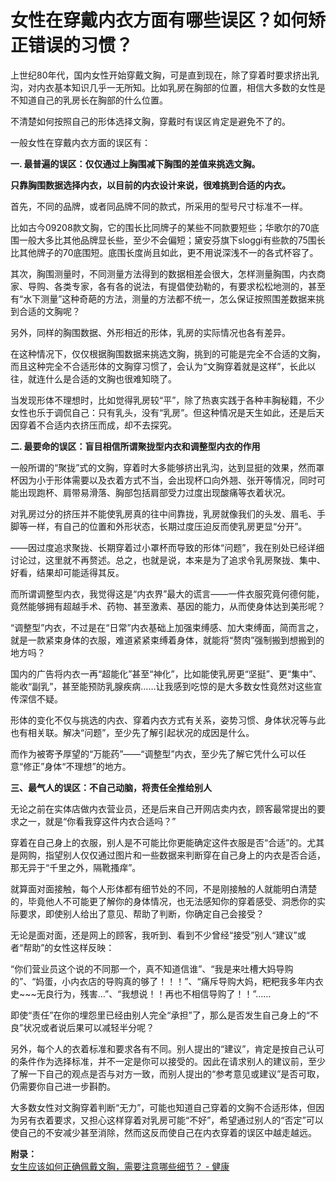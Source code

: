 # 女性在穿戴内衣方面有哪些误区？如何矫正错误的习惯？

上世纪80年代，国内女性开始穿戴文胸，可是直到现在，除了穿着时要求挤出乳沟，对内衣基本知识几乎一无所知。比如乳房在胸部的位置，相信大多数的女性是不知道自己的乳房长在胸部的什么位置。

不清楚如何按照自己的形体选择文胸，穿戴时有误区肯定是避免不了的。  

一般女性在穿戴内衣方面的误区有：

**一. 最普遍的误区：仅仅通过上胸围减下胸围的差值来挑选文胸。**  

**只靠胸围数据选择内衣，以目前的内衣设计来说，很难挑到合适的内衣。**

首先，不同的品牌，或者同品牌不同的款式，所采用的型号尺寸标准不一样。

比如古今09208款文胸，它的围长比同牌子的某些不同款要短些；华歌尔的70底围一般大多比其他品牌显长些，至少不会偏短；黛安芬旗下sloggi有些款的75围长比其他牌子的70底围短。底围长度尚且如此，更不用说深浅不一的各式杯容了。  

其次，胸围测量时，不同测量方法得到的数据相差会很大，怎样测量胸围，内衣商家、导购、各类专家，各有各的说法，有提倡使劲勒的，有要求松松地测的，甚至有“水下测量”这种奇葩的方法，测量的方法都不统一，怎么保证按照围差数据来挑到合适的文胸呢？

另外，同样的胸围数据、外形相近的形体，乳房的实际情况也各有差异。  

在这种情况下，仅仅根据胸围数据来挑选文胸，挑到的可能是完全不合适的文胸，而且这种完全不合适形体的文胸穿习惯了，会认为“文胸穿着就是这样”，长此以往，就连什么是合适的文胸也很难知晓了。

当发现形体不理想时，比如觉得乳房较“平”，除了热衷实践于各种丰胸秘籍，不少女性也乐于调侃自己：只有乳头，没有“乳房”。但这种情况是天生如此，还是后天因穿着不合适内衣挤压而成，却不去探究。

**二. 最要命的误区：盲目相信所谓聚拢型内衣和调整型内衣的作用**

一般所谓的“聚拢”式的文胸，穿着时大多能够挤出乳沟，达到显挺的效果，然而罩杯因为小于形体需要以及衣着方式不当，会出现杯口向外翘、张开等情况，同时可能出现跑杯、肩带易滑落、胸部包括肩部受力过度出现酸痛等衣着状况。

对乳房过分的挤压并不能使乳房真的往中间靠拢，乳房就像我们的头发、眉毛、手脚等一样，有自己的位置和外形状态，长期过度压迫反而使乳房更显“分开”。

——因过度追求聚拢、长期穿着过小罩杯而导致的形体“问题”，我在别处已经详细讨论过，这里就不再赘述。总之，也就是说，本来是为了追求令乳房聚拢、集中、好看，结果却可能适得其反。  

而所谓调整型内衣，我觉得这是“内衣界”最大的谎言——一件衣服究竟何德何能，竟然能够拥有超越手术、药物、甚至激素、基因的能力，从而使身体达到美形呢？

“调整型”内衣，不过是在“日常”内衣基础上加强束缚感、加大束缚面，简而言之，就是一款紧束身体的衣服，难道紧紧束缚着身体，就能将“赘肉”强制搬到想搬到的地方吗？  

国内的广告将内衣一再“超能化”甚至“神化”，比如能使乳房更“坚挺”、更“集中”、能收“副乳”，甚至能预防乳腺疾病……让我感到吃惊的是大多数女性竟然对这些宣传深信不疑。

形体的变化不仅与挑选的内衣、穿着内衣方式有关系，姿势习惯、身体状况等与此也有相关联。解决“问题”，至少先了解引起状况的成因是什么。

而作为被寄予厚望的“万能药”——“调整型”内衣，至少先了解它凭什么可以任意“修正”身体“不理想”的地方。

**三、最气人的误区：不自己动脑，将责任全推给别人**

无论之前在实体店做内衣营业员，还是后来自己开网店卖内衣，顾客最常提出的要求之一，就是“你看我穿这件内衣合适吗？”  

穿着在自己身上的衣服，别人是不可能比你更能确定这件衣服是否“合适”的。尤其是网购，指望别人仅仅通过图片和一些数据来判断穿在自己身上的内衣是否合适，那无异于“千里之外，隔靴搔痒”。

就算面对面接触，每个人形体都有细节处的不同，不是刚接触的人就能明白清楚的，毕竟他人不可能更了解你的身体情况，也无法感知你的穿着感受、洞悉你的实际要求，即使别人给出了意见、帮助了判断，你确定自己会接受？  

无论是面对面，还是网上的顾客，我听到、看到不少曾经“接受”别人“建议”或者“帮助”的女性这样反映：

“你们营业员这个说的不同那一个，真不知道信谁”、“我是来吐槽大妈导购的”、“妈蛋，小内衣店的导购真的够了！！！”、“痛斥导购大妈，粑粑我多年内衣史~~~无良行为，残害…”、“我想说！！再也不相信导购了！！”……

即使“责任”在你的埋怨里已经由别人完全“承担”了，那么是否发生自己身上的“不良”状况或者说后果可以减轻半分呢？  

另外，每个人的衣着标准和要求各有不同。别人提出的“建议”，肯定是按自己认可的条件作为选择标准，并不一定是你可以接受的。因此在请求别人的建议前，至少了解一下自己的观点是否与对方一致，而别人提出的“参考意见或建议”是否可取，仍需要你自己进一步斟酌。  

大多数女性对文胸穿着判断“无力”，可能也知道自己穿着的文胸不合适形体，但因为另有衣着要求，又担心这样穿着对乳房可能“不好”，希望通过别人的“否定”可以使自己的不安减少甚至消除，然而这反而使自己在内衣穿着的误区中越走越远。

**附录：**  
[女生应该如何正确佩戴文胸，需要注意哪些细节？ - 健康](http://www.zhihu.com/question/27260973)
